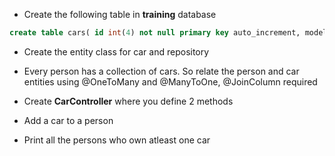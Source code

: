 * Create the following table in __training__ database

``` sql
create table cars( id int(4) not null primary key auto_increment, model varchar(40), year int(4), person_id int (4));
```

* Create the entity class for car and repository
* Every person has a collection of cars. So relate the person and car entities using @OneToMany and @ManyToOne, @JoinColumn required

* Create __CarController__ where you define 2 methods 
* Add a car to a person 
* Print all the persons who own atleast one car